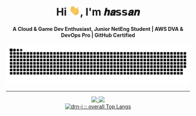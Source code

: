 <div align="center">
    <h1 align="center">Hi <img width="30" src="https://github.com/1999AZZAR/1999AZZAR/blob/main/resources/img/waving.gif" alt="">, I'm 𝒉𝒂𝘀𝘀𝒂𝒏</h1>
    <h4 align="center">A Cloud & Game Dev Enthusiast, Junior NetEng Student | AWS DVA & DevOps Pro | GitHub Certified</h4>
</div>
<!--Second-->
<div align="center">
    <!--I can add a link button here later...-->
    <img src="https://github.com/1999AZZAR/1999AZZAR/blob/main/resources/img/grid-snake.svg" alt="snake">
</div>
<hr>
<div align="center">
    <a href="https://github.com/drn-i">
        <img width="47.5%" src="https://github-readme-stats-drn-i.vercel.app/api?username=drn-i&theme=tokyonight&layout=compact&hide_border=true&show_icons=true&include_all_commits=true" />
        <img width="50%" src="https://github-readme-streak-stats.herokuapp.com/?user=drn-i&theme=tokyonight&hide_border=true" />
    </a>
    <br>
    <a href="https://github.com/drn-i">
            <img src="https://github-readme-stats-drn-i.vercel.app/api/top-langs/?username=drn-i&langs_count=6&theme=tokyonight&layout=compact&hide_border=true"
            alt="drn-i :: overall Top Langs " />
            </a>
</div>

